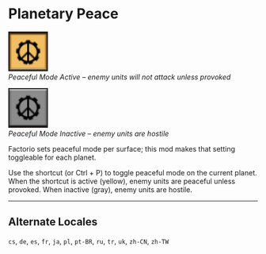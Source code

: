 # Planetary Peace

![Peaceful Mode](graphics/peaceful.png)  
*Peaceful Mode Active – enemy units will not attack unless provoked*

![Hostile Mode](graphics/hostile.png)  
*Peaceful Mode Inactive – enemy units are hostile*

Factorio sets peaceful mode per surface; this mod makes that setting toggleable for each planet.

Use the shortcut (or Ctrl + P) to toggle peaceful mode on the current planet.
When the shortcut is active (yellow), enemy units are peaceful unless provoked.
When inactive (gray), enemy units are hostile.

---

## Alternate Locales
`cs`, `de`, `es`, `fr`, `ja`, `pl`, `pt-BR`, `ru`, `tr`, `uk`, `zh-CN`, `zh-TW`
